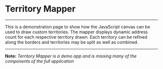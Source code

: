 # Territory Mapper

---

This is a demonstration page to show how the JavaScript canvas can be used to draw custom territories. The mapper displays dynamic address count for each respective territory drawn. Each territory can be refined along the borders and territories may be split as well as combined. 

---

**Note:** *Territory Mapper is a demo app and is missing many of the components of the full application*


